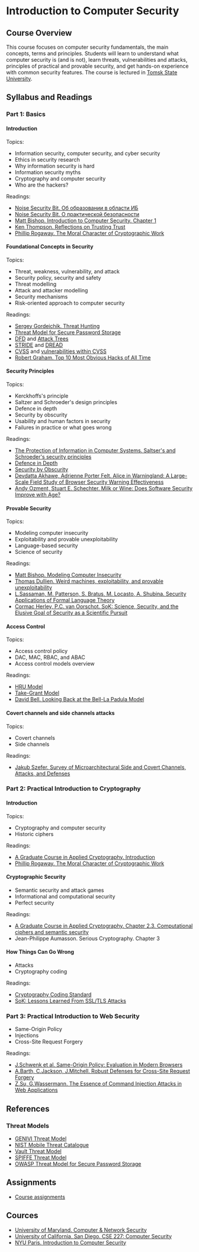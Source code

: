 # Introduction to Computer Security

## Course Overview

This course focuses on computer security fundamentals, the main concepts, terms and principles. Students will learn to understand what computer security is (and is not), learn threats, vulnerabilities and attacks, principles of practical and provable security,  and get hands-on experience with common security features.
The course is lectured in [Tomsk State University](http://en.tsu.ru).

## Syllabus and Readings

### Part 1: Basics

#### Introduction
Topics:
* Information security, computer security, and cyber security
* Ethics in security research
* Why information security is hard
* Information security myths
* Cryptography and computer security
* Who are the hackers?

Readings:  
* [Noise Security Bit. Об образовании в области ИБ](http://noisebit.podster.fm/6)
* [Noise Security Bit. О практической безопасности](http://noisebit.podster.fm/3)
* [Matt Bishop. Introduction to Computer Security. Chapter 1](http://nob.cs.ucdavis.edu/book/book-intro/)
* [Ken Thompson. Reflections on Trusting Trust](https://crypto.stanford.edu/cs155/papers/thompson.pdf)
* [Phillip Rogaway. The Moral Character of Cryptographic Work](http://web.cs.ucdavis.edu/~rogaway/papers/moral-fn.pdf)

#### Foundational Concepts in Security
Topics:
* Threat, weakness, vulnerability, and attack
* Security policy, security and safety
* Threat modelling
* Attack and attacker modelling
* Security mechanisms
* Risk-oriented approach to computer security

Readings:
* [Sergey Gordeichik. Threat Hunting](https://www.youtube.com/watch?v=i2K0NKV_zho)
* [Threat Model for Secure Password Storage](http://goo.gl/Spvzs)
* [DFD](https://www.owasp.org/index.php/Application_Threat_Modeling) and [Attack Trees](https://en.wikipedia.org/wiki/Attack_tree)
* [STRIDE](http://msdn.microsoft.com/en-us/library/ee823899(v=cs.20).aspx) and [DREAD](http://msdn.microsoft.com/en-us/library/ff648644.aspx)
* [CVSS](https://www.first.org/cvss/calculator/3.0) and [vulnerabilities within CVSS](https://www.first.org/cvss/examples)
* [Robert Graham. Top 10 Most Obvious Hacks of All Time](https://blog.erratasec.com/2017/07/top-10-most-obvious-hacks-of-all-time.html)

#### Security Principles
Topics:
* Kerckhoffs's principle
* Saltzer and Schroeder's design principles
* Defence in depth
* Security by obscurity
* Usability and human factors in security 
* Failures in practice or what goes wrong

Readings:
* [The Protection of Information in Computer Systems. Saltser's and Schroeder's security principles](http://www.cs.virginia.edu/~evans/cs551/saltzer/)
* [Defence in Depth](https://www.sans.org/reading-room/whitepapers/basics/defense-in-depth-525)
* [Security by Obscurity](https://danielmiessler.com/study/security-by-obscurity/)
* [Devdatta Akhawe, Adrienne Porter Felt. Alice in Warningland: A Large-Scale Field Study of Browser Security Warning Effectiveness](https://static.googleusercontent.com/media/research.google.com/en/us/pubs/archive/41323.pdf)
* [Andy Ozment, Stuart E. Schechter. Milk or Wine: Does Software Security Improve with Age?](http://static.usenix.org/event/sec06/tech/full_papers/ozment/ozment.pdf)

#### Provable Security
Topics: 
* Modeling computer insecurity
* Exploitability and provable unexploitability
* Language-based security
* Science of security

Readings:
* [Matt Bishop. Modeling Computer Insecurity](http://nob.cs.ucdavis.edu/bishop/notes/2008-cse-14/2008-cse-14.pdf)
* [Thomas Dullien. Weird machines, exploitability, and provable unexploitability](http://www.dullien.net/thomas/weird-machines-exploitability.pdf)
* [L.Sassaman, M. Patterson, S. Bratus, M. Locasto, A. Shubina. Security Applications of Formal Language Theory](http://www.langsec.org/papers/langsec-tr.pdf)
* [Cormac Herley, P.C. van Oorschot. SoK: Science, Security, and the Elusive Goal of Security as a Scientific Pursuit](https://www.ieee-security.org/TC/SP2017/papers/165.pdf)

#### Access Control
Topics:
* Access control policy
* DAC, MAC, RBAC, and ABAC
* Access control models overview

Readings:
* [HRU Model](http://dl.acm.org/citation.cfm?doid=360303.360333)
* [Take-Grant Model](http://www.cs.nmt.edu/~doshin/t/s06/cs589/pub/2.JLS-TG.pdf)
* [David Bell. Looking Back at the Bell-La Padula Model](https://www.acsac.org/2005/papers/Bell.pdf) 
 
#### Covert channels and side channels attacks
Topics:
* Covert channels
* Side channels

Readings:
* [Jakub Szefer. Survey of Microarchitectural Side and Covert Channels, Attacks, and Defenses](https://eprint.iacr.org/2016/479.pdf) 

### Part 2: Practical Introduction to Cryptography

#### Introduction
Topics:
* Cryptography and computer security
* Historic ciphers

Readings:  
* [A Graduate Course in Applied Cryptography. Introduction](https://crypto.stanford.edu/~dabo/cryptobook/BonehShoup_0_4.pdf)
* [Phillip Rogaway. The Moral Character of Cryptographic Work](http://web.cs.ucdavis.edu/~rogaway/papers/moral-fn.pdf)

#### Cryptographic Security
* Semantic security and attack games
* Informational and computational security
* Perfect security

Readings:
* [A Graduate Course in Applied Cryptography. Chapter 2.3. Computational ciphers and semantic security](https://crypto.stanford.edu/~dabo/cryptobook/BonehShoup_0_4.pdf)
* Jean-Philippe Aumasson. Serious Cryptography. Chapter 3

#### How Things Can Go Wrong
* Attacks
* Cryptography coding 

Readings:
* [Cryptography Coding Standard](https://cryptocoding.net/index.php/Cryptography_Coding_Standard)
* [SoK: Lessons Learned From SSL/TLS Attacks](https://www.ei.ruhr-uni-bochum.de/media/nds/veroeffentlichungen/2013/08/19/paper.pdf)

### Part 3: Practical Introduction to Web Security
* Same-Origin Policy
* Injections
* Cross-Site Request Forgery

Readings:
* [J.Schwenk et al. Same-Origin Policy: Evaluation in Modern Browsers](https://www.usenix.org/system/files/conference/usenixsecurity17/sec17-schwenk.pdf)
* [A.Barth, C.Jackson, J.Mitchell. Robust Defenses for Cross-Site Request Forgery](https://seclab.stanford.edu/websec/csrf/csrf.pdf)
* [Z.Su, G.Wassermann. The Essence of Command Injection Attacks in Web Applications](http://web.cs.ucdavis.edu/~su/publications/popl06.pdf)

## References
### Threat Models
* [GENIVI Threat Model](https://at.projects.genivi.org/wiki/display/SEC/Threat+Model)
* [NIST Mobile Threat Catalogue](https://pages.nist.gov/mobile-threat-catalogue/)
* [Vault Threat Model](https://www.vaultproject.io/docs/internals/security.html)
* [SPIFFE Threat Model](https://docs.google.com/spreadsheets/d/1M2AgqBQTlZSfCL7La2Kz8KhD1M17rbV_OJZN_POQVGg/edit?usp=sharing)
* [OWASP Threat Model for Secure Password Storage](https://www.owasp.org/images/1/12/Secure_Password_Storage.pdf)

## Assignments
* [Course assignments](assignments.md)

## Cources
* [University of Maryland. Computer & Network Security](http://www.cs.umd.edu/class/spring2017/cmsc818O/index.html)
* [University of California, San Diego. CSE 227: Computer Security](http://cseweb.ucsd.edu/classes/fa17/cse227-a/index.html)
* [NYU Paris. Introduction to Computer Security](https://sites.google.com/nyu.edu/paris-csci-ua9480/home)

